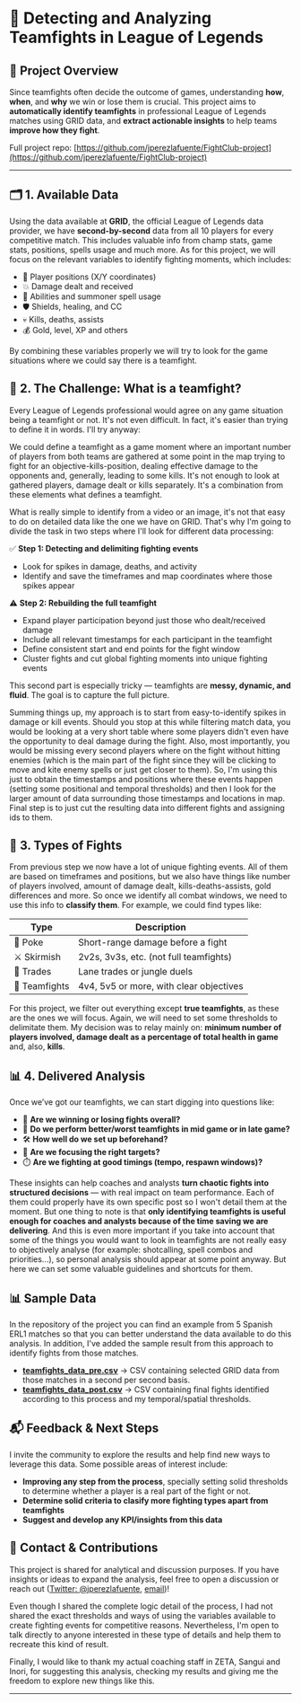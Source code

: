 # 🔎 Detecting and Analyzing Teamfights in League of Legends

## 📌 Project Overview

Since teamfights often decide the outcome of games, understanding **how**, **when**, and **why** we win or lose them is crucial. This project aims to **automatically identify teamfights** in professional League of Legends matches using GRID data, and **extract actionable insights** to help teams **improve how they fight**. 

Full project repo: [https://github.com/jperezlafuente/FightClub-project](https://github.com/jperezlafuente/FightClub-project)

---

## 🗂️ 1. Available Data

Using the data available at **GRID**, the official League of Legends data provider, we have **second-by-second** data from all 10 players for every competitive match. This includes valuable info from champ stats, game stats, positions, spells usage and much more. As for this project, we will focus on the relevant variables to identify fighting moments, which includes:

- 📍 Player positions (X/Y coordinates)
- 💥 Damage dealt and received
- 🧙 Abilities and summoner spell usage
- 🛡️ Shields, healing, and CC
- 💀 Kills, deaths, assists
- 💰 Gold, level, XP and others

By combining these variables properly we will try to look for the game situations where we could say there is a teamfight.

## 🧩 2. The Challenge: What is a teamfight?

Every League of Legends professional would agree on any game situation being a teamfight or not. It's not even difficult. In fact, it's easier than trying to define it in words. I'll try anyway:

We could define a teamfight as a game moment where an important number of players from both teams are gathered at some point in the map trying to fight for an objective-kills-position, dealing effective damage to the opponents and, generally, leading to some kills. It's not enough to look at gathered players, damage dealt or kills separately. It's a combination from these elements what defines a teamfight.

What is really simple to identify from a video or an image, it's not that easy to do on detailed data like the one we have on GRID. That's why I'm going to divide the task in two steps where I'll look for different data processing:

✅ **Step 1: Detecting and delimiting fighting events**
- Look for spikes in damage, deaths, and activity
- Identify and save the timeframes and map coordinates where those spikes appear

⚠️ **Step 2: Rebuilding the full teamfight**
- Expand player participation beyond just those who dealt/received damage
- Include all relevant timestamps for each participant in the teamfight
- Define consistent start and end points for the fight window
- Cluster fights and cut global fighting moments into unique fighting events

This second part is especially tricky — teamfights are **messy, dynamic, and fluid**. The goal is to capture the full picture.

Summing things up, my approach is to start from easy-to-identify spikes in damage or kill events. Should you stop at this while filtering match data, you would be looking at a very short table where some players didn't even have the opportunity to deal damage during the fight. Also, most importantly, you would be missing every second players where on the fight without hitting enemies (which is the main part of the fight since they will be clicking to move and kite enemy spells or just get closer to them). So, I'm using this just to obtain the timestamps and positions where these events happen (setting some positional and temporal thresholds) and then I look for the larger amount of data surrounding those timestamps and locations in map. Final step is to just cut the resulting data into different fights and assigning ids to them.

## 🧠 3. Types of Fights

From previous step we now have a lot of unique fighting events. All of them are based on timeframes and positions, but we also have things like number of players involved, amount of damage dealt, kills-deaths-assists, gold differences and more. So once we identify all combat windows, we need to use this info to **classify them**. For example, we could find types like:

| Type         | Description                             |
|--------------|-----------------------------------------|
| 🔫 Poke       | Short-range damage before a fight       |
| ⚔️ Skirmish   | 2v2s, 3v3s, etc. (not full teamfights)  |
| 🔄 Trades     | Lane trades or jungle duels             |
| 🧨 Teamfights | 4v4, 5v5 or more, with clear objectives |

For this project, we filter out everything except **true teamfights**, as these are the ones we will focus. Again, we will need to set some thresholds to delimitate them. My decision was to relay mainly on: **minimum number of players involved, damage dealt as a percentage of total health in game** and, also, **kills**. 

## 📊 4. Delivered Analysis

Once we’ve got our teamfights, we can start digging into questions like:

- 🥇 **Are we winning or losing fights overall?**
- 🧭 **Do we perform better/worst teamfights in mid game or in late game?**
- 🛠️ **How well do we set up beforehand?**
- 🎯 **Are we focusing the right targets?**
- ⏱️ **Are we fighting at good timings (tempo, respawn windows)?**

These insights can help coaches and analysts **turn chaotic fights into structured decisions** — with real impact on team performance. Each of them could properly have its own specific post so I won't detail them at the moment. But one thing to note is that **only identifying teamfights is useful enough for coaches and analysts because of the time saving we are delivering**. And this is even more important if you take into account that some of the things you would want to look in teamfights are not really easy to objectively analyse (for example: shotcalling, spell combos and priorities...), so personal analysis should appear at some point anyway. But here we can set some valuable guidelines and shortcuts for them. 

## 📊 Sample Data

In the repository of the project you can find an example from 5 Spanish ERL1 matches so that you can better understand the data available to do this analysis. In addition, I've added the sample result from this approach to identify fights from those matches.

- [**teamfights_data_pre.csv**](../data/teamfights_data_pre.csv) → CSV containing selected GRID data from those matches in a second per second basis.
- [**teamfights_data_post.csv**](../data/teamfights_data_post.csv) → CSV containing final fights identified according to this process and my temporal/spatial thresholds.

## 📬 Feedback & Next Steps

I invite the community to explore the results and help find new ways to leverage this data. Some possible areas of interest include:
- **Improving any step from the process**, specially setting solid thresholds to determine whether a player is a real part of the fight or not.
- **Determine solid criteria to clasify more fighting types apart from teamfights**
- **Suggest and develop any KPI/insights from this data**

## 📢 Contact & Contributions
This project is shared for analytical and discussion purposes. If you have insights or ideas to expand the analysis, feel free to open a discussion or reach out ([Twitter: @jperezlafuente](https://twitter.com/jperezlafuente), [email](mailto:jperezlafuente@hotmail.com))!

Even though I shared the complete logic detail of the process, I had not shared the exact thresholds and ways of using the variables available to create fighting events for competitive reasons. Nevertheless, I'm open to talk directly to anyone interested in these type of details and help them to recreate this kind of result.

Finally, I would like to thank my actual coaching staff in ZETA, Sangui and Inori, for suggesting this analysis, checking my results and giving me the freedom to explore new things like this.

---
